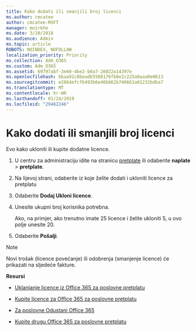 ```yaml
---
title: Kako dodati ili smanjili broj licenci
ms.author: cmcatee
author: cmcatee-MSFT
manager: mnirkhe
ms.date: 3/20/2018
ms.audience: Admin
ms.topic: article
ROBOTS: NOINDEX, NOFOLLOW
localization_priority: Priority
ms.collection: Adm_O365
ms.custom: Adm_O365
ms.assetid: 69797abf-3e60-4be2-b0a7-26022a14397e
ms.openlocfilehash: bbaa91c8beadb5508176fb8e2c225a0aaa0e0613
ms.sourcegitcommit: e2864efcfb493b6e46b662b746661a61232bdba7
ms.translationtype: MT
ms.contentlocale: hr-HR
ms.lasthandoff: 01/24/2019
ms.locfileid: "29462246"
---
```

# <a name="how-to-add-or-reduce-licenses"></a>Kako dodati ili smanjili broj licenci

Evo kako ukloniti ili kupite dodatne licence.
  
1. U centru za administraciju idite na stranicu [pretplate](https://go.microsoft.com/fwlink/p/?linkid=842054) ili odaberite **naplate** \> **pretplate**.
    
2. Na lijevoj strani, odaberite iz koje želite dodati i ukloniti licence za pretplatu
    
3. Odaberite **Dodaj Ukloni licence**.
    
4. Unesite ukupni broj korisnika potrebna.
    
    Ako, na primjer, ako trenutno imate 25 licence i želite ukloniti 5, u ovo polje unesite 20.
    
5. Odaberite **Pošalji**.
    
> [!NOTE]
> Novi trošak (licence povećanje) ili odobrenja (smanjenje licence) će prikazati na sljedeće fakture. 
  
 **Resursi**
  
- [Uklanjanje licence iz Office 365 za poslovne pretplatu](https://support.office.com/article/9c64d127-e2dd-4ecc-81f5-2f87e5a74803)
    
- [Kupite licence za Office 365 za poslovne pretplatu](https://support.office.com/article/36081d8d-b3fa-4948-8c34-e217bba825e1)
    
- [Za poslovne Odustani Office 365](https://support.office.com/article/b1bc0bef-4608-4601-813a-cdd9f746709a)
    
- [Kupite drugu Office 365 za poslovne pretplatu](https://support.office.com/article/fab3b86c-3359-4042-8692-5d4dc7550b7c)
    

